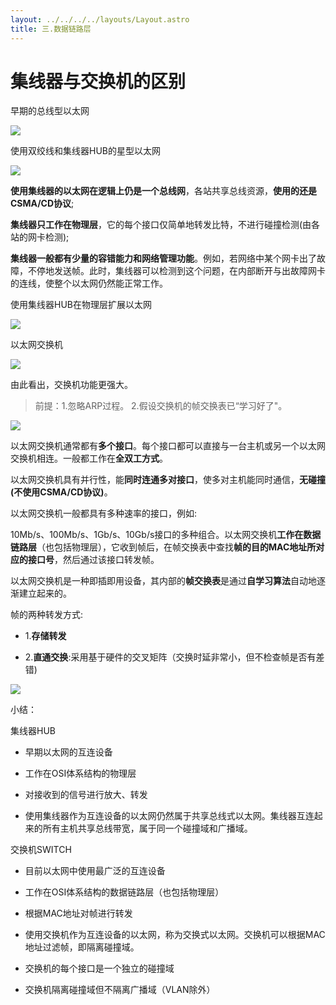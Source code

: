 ```yaml
---
layout: ../../../../layouts/Layout.astro
title: 三.数据链路层
---
```


# 集线器与交换机的区别

早期的总线型以太网

![](https://img.0pt.im/computernet/3-8/3-8-2.png)

使用双绞线和集线器HUB的星型以太网

![](https://img.0pt.im/computernet/3-8/3-8-3.png)

**使用集线器的以太网在逻辑上仍是一个总线网**，各站共享总线资源，**使用的还是CSMA/CD协议**;

**集线器只工作在物理层**，它的每个接口仅简单地转发比特，不进行碰撞检测(由各站的网卡检测);

**集线器一般都有少量的容错能力和网络管理功能**。例如，若网络中某个网卡出了故障，不停地发送帧。此时，集线器可以检测到这个问题，在内部断开与出故障网卡的连线，使整个以太网仍然能正常工作。



使用集线器HUB在物理层扩展以太网

![](https://img.0pt.im/computernet/3-8/3-8-4.png)



以太网交换机

![](https://img.0pt.im/computernet/3-8/3-8-5.png)

由此看出，交换机功能更强大。

> 前提：1.忽略ARP过程。 2.假设交换机的帧交换表已“学习好了"。

![](https://img.0pt.im/computernet/3-8/3-8-6.png)

以太网交换机通常都有**多个接口**。每个接口都可以直接与一台主机或另一个以太网交换机相连。一般都工作在**全双工方式**。

以太网交换机具有并行性，能**同时连通多对接口**，使多对主机能同时通信，**无碰撞(不使用CSMA/CD协议)**。

以太网交换机一般都具有多种速率的接口，例如:

10Mb/s、100Mb/s、1Gb/s、10Gb/s接口的多种组合。以太网交换机**工作在数据链路层**（也包括物理层），它收到帧后，在帧交换表中查找**帧的目的MAC地址所对应的接口号**，然后通过该接口转发帧。

以太网交换机是一种即插即用设备，其内部的**帧交换表**是通过**自学习算法**自动地逐渐建立起来的。

帧的两种转发方式:

- 1.**存储转发**

- 2.**直通交换**:采用基于硬件的交叉矩阵（交换时延非常小，但不检查帧是否有差错)

![](https://img.0pt.im/computernet/3-8/3-8-7.png)

小结：

集线器HUB

- 早期以太网的互连设备

- 工作在OSI体系结构的物理层

- 对接收到的信号进行放大、转发

- 使用集线器作为互连设备的以太网仍然属于共享总线式以太网。集线器互连起来的所有主机共享总线带宽，属于同一个碰撞域和广播域。

交换机SWITCH

- 目前以太网中使用最广泛的互连设备

- 工作在OSI体系结构的数据链路层（也包括物理层）

- 根据MAC地址对帧进行转发

- 使用交换机作为互连设备的以太网，称为交换式以太网。交换机可以根据MAC地址过滤帧，即隔离碰撞域。

- 交换机的每个接口是一个独立的碰撞域

- 交换机隔离碰撞域但不隔离广播域（VLAN除外）
